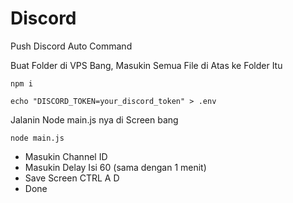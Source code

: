# Discord
Push Discord Auto Command

Buat Folder di VPS Bang, Masukin Semua File di Atas ke Folder Itu

```
npm i
```

```
echo "DISCORD_TOKEN=your_discord_token" > .env
```

Jalanin Node main.js nya di Screen bang

```
node main.js
```

- Masukin Channel ID
- Masukin Delay Isi 60 (sama dengan 1 menit)
- Save Screen CTRL A D
- Done
